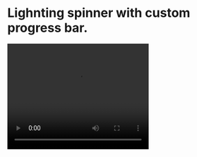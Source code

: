 # Lighnting spinner with custom progress bar.


<video width="320" height="240" controls>
  <source src="./demo.mp4" type="video/mp4">
</video>
